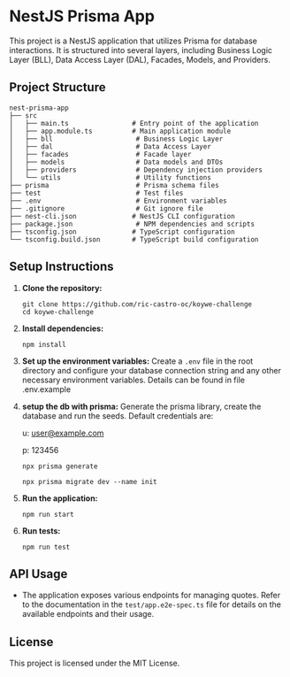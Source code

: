 # NestJS Prisma App

This project is a NestJS application that utilizes Prisma for database interactions. It is structured into several layers, including Business Logic Layer (BLL), Data Access Layer (DAL), Facades, Models, and Providers.

## Project Structure

```
nest-prisma-app
├── src
│   ├── main.ts                # Entry point of the application
│   ├── app.module.ts          # Main application module
│   ├── bll                     # Business Logic Layer
│   ├── dal                     # Data Access Layer
│   ├── facades                 # Facade layer
│   ├── models                  # Data models and DTOs
│   ├── providers               # Dependency injection providers
│   └── utils                   # Utility functions
├── prisma                      # Prisma schema files
├── test                        # Test files
├── .env                        # Environment variables
├── .gitignore                  # Git ignore file
├── nest-cli.json              # NestJS CLI configuration
├── package.json                # NPM dependencies and scripts
├── tsconfig.json              # TypeScript configuration
└── tsconfig.build.json        # TypeScript build configuration
```

## Setup Instructions

1. **Clone the repository:**
   ```
   git clone https://github.com/ric-castro-oc/koywe-challenge
   cd koywe-challenge
   ```

2. **Install dependencies:**
   ```
   npm install
   ```

3. **Set up the environment variables:**
   Create a `.env` file in the root directory and configure your database connection string and any other necessary environment variables. Details can be found in file .env.example  

4. **setup the db with prisma:**
   Generate the prisma library, create the database and run the seeds. Default credentials are: 
   
   u: user@example.com 
   
   p: 123456

   
   ```
   npx prisma generate
   ```
   ```
   npx prisma migrate dev --name init
   ```

4. **Run the application:**
   ```
   npm run start
   ```

5. **Run tests:**
   ```
   npm run test
   ```

## API Usage

- The application exposes various endpoints for managing quotes. Refer to the documentation in the `test/app.e2e-spec.ts` file for details on the available endpoints and their usage.

## License

This project is licensed under the MIT License.